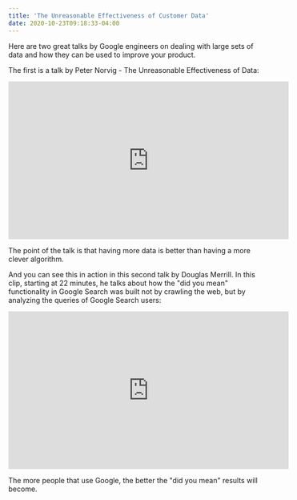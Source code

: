 ```yaml
---
title: 'The Unreasonable Effectiveness of Customer Data'
date: 2020-10-23T09:18:33-04:00
---
```


Here are two great talks by Google engineers on dealing with large sets
of data and how they can be used to improve your product.

The first is a talk by Peter Norvig - The Unreasonable Effectiveness of Data:

<iframe width="560" height="315" src="https://www.youtube.com/embed/yvDCzhbjYWs" frameborder="0" allow="accelerometer; autoplay; clipboard-write; encrypted-media; gyroscope; picture-in-picture" allowfullscreen></iframe>

The point of the talk is that having more data is better than having a more clever algorithm.

And you can see this in action in this second talk by Douglas Merrill. In this
clip, starting at 22 minutes, he talks about how the "did you mean"
functionality in Google Search was built not by crawling the web, but by
analyzing the queries of Google Search users:

<iframe width="560" height="315" src="https://www.youtube.com/embed/syKY8CrHkck?start=1320" frameborder="0" allow="accelerometer; autoplay; clipboard-write; encrypted-media; gyroscope; picture-in-picture" allowfullscreen></iframe>

The more people that use Google, the better the "did you mean" results will become.
